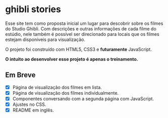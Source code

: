 # ghibli stories

Esse site tem como proposta inicial um lugar para descobrir sobre os filmes do Studio Ghibli.
Com descrições e outras informações de cada filme do estúdio, nele também é possível ser direcionado para locais que os filmes estejam disponíveis para visualização.


O projeto foi construído com HTML5, CSS3 e **futuramente** JavaScript. 

**O intuito ao desenvolver esse projeto é apenas o treinamento.**

## Em Breve

- [x] Página de visualização dos filmes em lista.
- [x] Página de visualização dos filmes individualmente.
- [x] Componentes conversando com a segunda página com JavaScript.
- [x] Ajustes no CSS.
- [x] README em inglês.